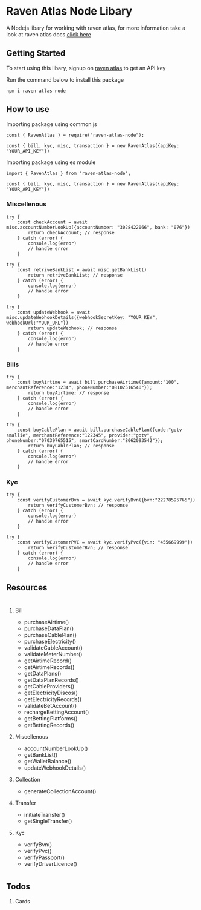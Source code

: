 # Raven Atlas Node Libary

A Nodejs libary for working with raven atlas, for more information take a look at raven atlas docs [click here](https://raven-atlas.readme.io)


## Getting Started

To start using this libary, signup on [raven atlas](https://atlas.getravenbank.com/register) to get an API key

Run the command below to install this package

`npm i raven-atlas-node`

## How to use

Importing package using common js
```
const { RavenAtlas } = require("raven-atlas-node");

const { bill, kyc, misc, transaction } = new RavenAtlas({apiKey: "YOUR_API_KEY"})

```
Importing package using es module
```
import { RavenAtlas } from "raven-atlas-node";

const { bill, kyc, misc, transaction } = new RavenAtlas({apiKey: "YOUR_API_KEY"})

```

### Miscellenous
```
try {
    const checkAccount = await misc.accountNumberLookUp({accountNumber: "3028422066", bank: "076"})
        return checkAccount; // response
    } catch (error) {
        console.log(error)
        // handle error
    }

try {
    const retriveBankList = await misc.getBankList()
        return retriveBankList; // response
    } catch (error) {
        console.log(error)
        // handle error
    }

try {
    const updateWebhook = await misc.updateWebhookDetails({webhookSecretKey: "YOUR_KEY", webhookUrl:"YOUR_URL"})
        return updateWebhook; // response
    } catch (error) {
        console.log(error)
        // handle error
    }

```
### Bills

```
try {
    const buyAirtime = await bill.purchaseAirtime({amount:"100", merchantReference:"1234", phoneNumber:"08102516540"});
        return buyAirtime; // response
    } catch (error) {
        console.log(error)
        // handle error
    }

try {
    const buyCablePlan = await bill.purchaseCablePlan({code:"gotv-smallie", merchantReference:"122345", provider:"gotv", phoneNumber:"07039765515", smartCardNumber:"8062093542"});
        return buyCablePlan; // response
    } catch (error) {
        console.log(error)
        // handle error
    }

```
### Kyc

```
try {
    const verifyCustomerBvn = await kyc.verifyBvn({bvn:"22278595765"})
        return verifyCustomerBvn; // response
    } catch (error) {
        console.log(error)
        // handle error
    }

try {
    const verifyCustomerPVC = await kyc.verifyPvc({vin: "455669999"})
        return verifyCustomerBvn; // response
    } catch (error) {
        console.log(error)
        // handle error
    }

```

## Resources
#
1. Bill
    - purchaseAirtime()
    - purchaseDataPlan()
    - purchaseCablePlan()
    - purchaseElectricity()
    - validateCableAccount()
    - validateMeterNumber()
    - getAirtimeRecord()
    - getAirtimeRecords()
    - getDataPlans()
    - getDataPlanRecords()
    - getCableProviders()
    - getElectricityDiscos()
    - getElectricityRecords()
    - validateBetAccount()
    - rechargeBettingAccount()
    - getBettingPlatforms()
    - getBettingRecords()
    
2. Miscellenous
    - accountNumberLookUp()
    - getBankList()
    - getWalletBalance()
    - updateWebhookDetails()
    
3. Collection
    - generateCollectionAccount()
    
4. Transfer
    - initiateTransfer()
    - getSingleTransfer()
    
5. Kyc
    - verifyBvn()
    - verifyPvc()
    - verifyPassport()
    - verifyDriverLicence()
    
#
## Todos                                                                                                                                                 

1. Cards

